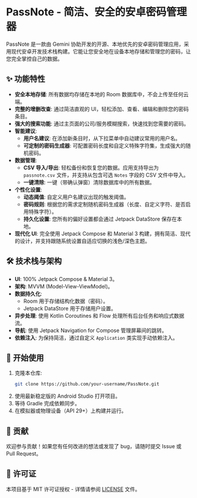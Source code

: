 # PassNote - 简洁、安全的安卓密码管理器

PassNote 是一款由 Gemini 协助开发的开源、本地优先的安卓密码管理应用，采用现代安卓开发技术栈构建。它能让您安全地在设备本地存储和管理您的密码，让您完全掌控自己的数据。

## ✨ 功能特性

- **安全本地存储**: 所有数据均存储在本地的 Room 数据库中，不会上传至任何云端。
- **完整的增删改查**: 通过简洁直观的 UI，轻松添加、查看、编辑和删除您的密码条目。
- **强大的搜索功能**: 通过主页面的公司/服务模糊搜索，快速找到您需要的密码。
- **智能建议**:
  - **用户名建议**: 在添加新条目时，从下拉菜单中自动建议常用的用户名。
  - **可定制的密码生成器**: 可配置密码长度和自定义特殊字符集，生成强大的随机密码。
- **数据管理**:
  - **CSV 导入/导出**: 轻松备份和恢复您的数据。应用支持导出为 `passnote.csv` 文件，并支持从包含可选 `Notes` 字段的 CSV 文件中导入。
  - **一键清除**: 一键（带确认弹窗）清除数据库中的所有数据。
- **个性化设置**:
  - **动态阈值**: 自定义用户名建议出现的触发阈值。
  - **密码规则**: 根据您的需求定制随机密码生成器（长度、自定义字符、是否启用特殊字符）。
  - **持久化设置**: 您所有的偏好设置都会通过 Jetpack DataStore 保存在本地。
- **现代化 UI**: 完全使用 Jetpack Compose 和 Material 3 构建，拥有简洁、现代的设计，并支持跟随系统设置自适应切换的浅色/深色主题。

## 🛠️ 技术栈与架构

- **UI**: 100% Jetpack Compose & Material 3。
- **架构**: MVVM (Model-View-ViewModel)。
- **数据持久化**:
  - Room 用于存储结构化数据（密码）。
  - Jetpack DataStore 用于存储用户设置。
- **异步处理**: 使用 Kotlin Coroutines 和 Flow 处理所有后台任务和响应式数据流。
- **导航**: 使用 Jetpack Navigation for Compose 管理屏幕间的跳转。
- **依赖注入**: 为保持简洁，通过自定义 `Application` 类实现手动依赖注入。

## 🚀 开始使用

1.  克隆本仓库:
    ```bash
    git clone https://github.com/your-username/PassNote.git
    ```
2.  使用最新稳定版的 Android Studio 打开项目。
3.  等待 Gradle 完成依赖同步。
4.  在模拟器或物理设备（API 29+）上构建并运行。

## 🤝 贡献

欢迎参与贡献！如果您有任何改进的想法或发现了 bug，请随时提交 Issue 或 Pull Request。

## 📄 许可证

本项目基于 MIT 许可证授权 - 详情请参阅 [LICENSE](LICENSE) 文件。

